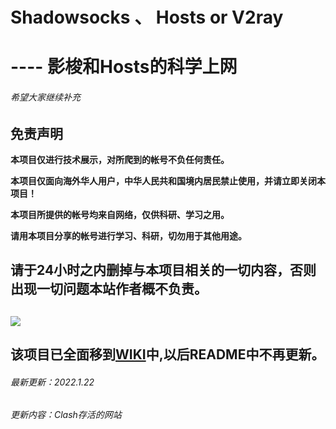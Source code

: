 # Shadowsocks 、 Hosts or V2ray

# ---- 影梭和Hosts的科学上网

###### 希望大家继续补充

## 免责声明

**本项目仅进行技术展示，对所爬到的帐号不负任何责任。**

**本项目仅面向海外华人用户，中华人民共和国境内居民禁止使用，并请立即关闭本项目！**

**本项目所提供的帐号均来自网络，仅供科研、学习之用。**

**请用本项目分享的帐号进行学习、科研，切勿用于其他用途。**

## **请于24小时之内删掉与本项目相关的一切内容，否则出现一切问题本站作者概不负责。**

## ![](https://i.imgur.com/upTVEr3.gif)

## 该项目已全面移到[WIKI](https://github.com/lovelyyoshino/Shadowsocks-Hosts-or-V2ray/wiki)中,以后README中不再更新。

###### 最新更新：2022.1.22
###### 更新内容：Clash存活的网站
